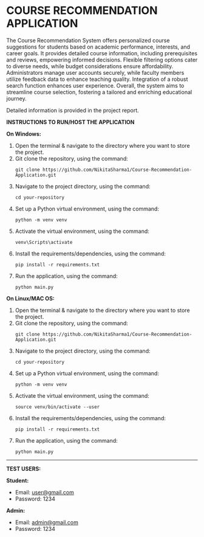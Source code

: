 # COURSE RECOMMENDATION APPLICATION

The Course Recommendation System offers personalized course suggestions for students based on academic performance, interests, and career goals. It provides detailed course information, including prerequisites and reviews, empowering informed decisions. Flexible filtering options cater to diverse needs, while budget considerations ensure affordability. Administrators manage user accounts securely, while faculty members utilize feedback data to enhance teaching quality. Integration of a robust search function enhances user experience. Overall, the system aims to streamline course selection, fostering a tailored and enriching educational journey. 

Detailed information is provided in the project report.

**INSTRUCTIONS TO RUN/HOST THE APPLICATION**

**On Windows:**
1. Open the terminal & navigate to the directory where you want to store the project.
2. Git clone the repository, using the command:
   ```
   git clone https://github.com/NikitaSharma1/Course-Recommendation-Application.git
   ```
3. Navigate to the project directory, using the command:
   ```
   cd your-repository
   ```
4. Set up a Python virtual environment, using the command:
   ```
   python -m venv venv
   ```
5. Activate the virtual environment, using the command:
   ```
   venv\Scripts\activate
   ```
6. Install the requirements/dependencies, using the command:
   ```
   pip install -r requirements.txt
   ```
7. Run the application, using the command:
   ```
   python main.py
   ```

**On Linux/MAC OS:**
1. Open the terminal & navigate to the directory where you want to store the project.
2. Git clone the repository, using the command:
   ```
   git clone https://github.com/NikitaSharma1/Course-Recommendation-Application.git
   ```
3. Navigate to the project directory, using the command:
   ```
   cd your-repository
   ```
4. Set up a Python virtual environment, using the command:
   ```
   python -m venv venv
   ```
5. Activate the virtual environment, using the command:
   ```
   source venv/bin/activate --user
   ```
6. Install the requirements/dependencies, using the command:
   ```
   pip install -r requirements.txt
   ```
7. Run the application, using the command:
   ```
   python main.py
   ```

*********************
**TEST USERS:**

**Student:**
- Email: user@gmail.com
- Password: 1234

**Admin:**
- Email: admin@gmail.com
- Password: 1234
